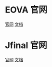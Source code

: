 # EOVA 官网

[官网](http://www.eova.cn/)
[文档](http://doc.eova.cn/)
# Jfinal 官网

[官网](http://www.jfinal.com/)
[文档](http://www.jfinal.com/doc)